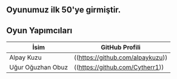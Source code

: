 ## Oyunumuz ilk 50'ye girmiştir.


## Oyun Yapımcıları

| İsim | GitHub Profili |
|------|----------------|
| Alpay Kuzu | ((https://github.com/alpaykuzu)) |
| Uğur Oğuzhan Obuz | ((https://github.com/Cytherr1)) |  
